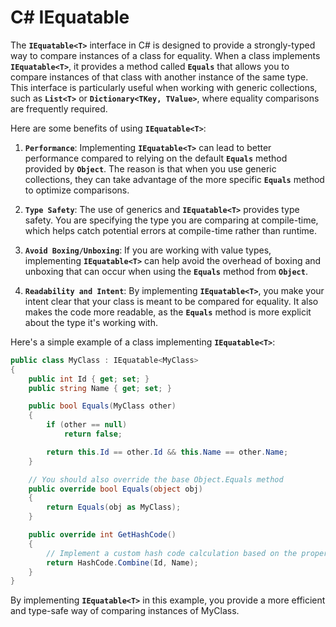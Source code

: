 # C# IEquatable<T>

The **`IEquatable<T>`** interface in C# is designed to provide a strongly-typed way to compare instances of a class for equality. When a class implements **`IEquatable<T>`**, it provides a method called **`Equals`** that allows you to compare instances of that class with another instance of the same type. This interface is particularly useful when working with generic collections, such as **`List<T>`** or **`Dictionary<TKey, TValue>`**, where equality comparisons are frequently required.

Here are some benefits of using **`IEquatable<T>`**:

1. **`Performance`**: Implementing **`IEquatable<T>`** can lead to better performance compared to relying on the default **`Equals`** method provided by **`Object`**. The reason is that when you use generic collections, they can take advantage of the more specific **`Equals`** method to optimize comparisons.

2. **`Type Safety`**: The use of generics and **`IEquatable<T>`** provides type safety. You are specifying the type you are comparing at compile-time, which helps catch potential errors at compile-time rather than runtime.

3. **`Avoid Boxing/Unboxing`**: If you are working with value types, implementing **`IEquatable<T>`** can help avoid the overhead of boxing and unboxing that can occur when using the **`Equals`** method from **`Object`**.

4. **`Readability and Intent`**: By implementing **`IEquatable<T>`**, you make your intent clear that your class is meant to be compared for equality. It also makes the code more readable, as the **`Equals`** method is more explicit about the type it's working with.

Here's a simple example of a class implementing **`IEquatable<T>`**:

```csharp
public class MyClass : IEquatable<MyClass>
{
    public int Id { get; set; }
    public string Name { get; set; }

    public bool Equals(MyClass other)
    {
        if (other == null)
            return false;

        return this.Id == other.Id && this.Name == other.Name;
    }

    // You should also override the base Object.Equals method
    public override bool Equals(object obj)
    {
        return Equals(obj as MyClass);
    }

    public override int GetHashCode()
    {
        // Implement a custom hash code calculation based on the properties
        return HashCode.Combine(Id, Name);
    }
}
```

By implementing **`IEquatable<T>`** in this example, you provide a more efficient and type-safe way of comparing instances of MyClass.
